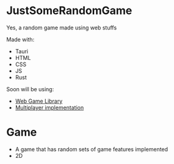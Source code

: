 # JustSomeRandomGame
Yes, a random game made using web stuffs

Made with:
- Tauri
- HTML
- CSS
- JS
- Rust

Soon will be using:
- [Web Game Library](https://github.com/BlueAmongUs/Web-Game-Library)
- [Multiplayer implementation](https://github.com/BlueAmongUs/Multiplayer-Implementation)

# Game

- A game that has random sets of game features implemented
- 2D